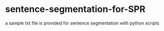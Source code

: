 # sentence-segmentation-for-SPR
a sample txt file is provided for sentence segmentation with python scripts 

